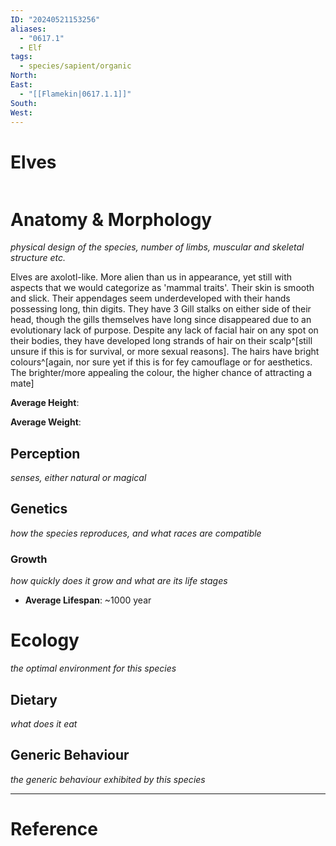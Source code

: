 ```yaml
---
ID: "20240521153256"
aliases:
  - "0617.1"
  - Elf
tags:
  - species/sapient/organic
North: 
East:
  - "[[Flamekin|0617.1.1]]"
South: 
West:
---
```

# Elves

```toc
```

# Anatomy & Morphology

*physical design of the species, number of limbs, muscular and skeletal structure etc.*

Elves are axolotl-like. More alien than us in appearance, yet still with aspects that we would categorize as 'mammal traits'. Their skin is smooth and slick. Their appendages seem underdeveloped with their hands possessing long, thin digits. They have 3 Gill stalks on either side of their head, though the gills themselves have long since disappeared due to an evolutionary lack of purpose. Despite any lack of facial hair on any spot on their bodies, they have developed long strands of hair on their scalp^[still unsure if this is for survival, or more sexual reasons]. The hairs have bright colours^[again, nor sure yet if this is for fey camouflage or for aesthetics. The brighter/more appealing the colour, the higher chance of attracting a mate]

**Average Height**:

**Average Weight**:

## Perception

*senses, either natural or magical*

## Genetics

*how the species reproduces, and what races are compatible*

### Growth

*how quickly does it grow and what are its life stages*

- **Average Lifespan**: ~1000 year

# Ecology

*the optimal environment for this species*

## Dietary

*what does it eat*

## Generic Behaviour

*the generic behaviour exhibited by this species*


---

# Reference
